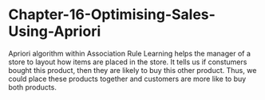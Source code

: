 # Chapter-16-Optimising-Sales-Using-Apriori
Apriori algorithm within Association Rule Learning helps the manager of a store to layout how items are placed in the store. It tells us if constumers bought this product, then they are likely to buy this other product. Thus, we could place these products together and customers are more like to buy both products.
